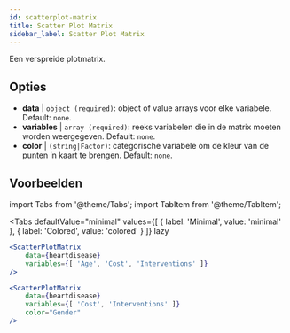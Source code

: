 ```yaml
---
id: scatterplot-matrix
title: Scatter Plot Matrix
sidebar_label: Scatter Plot Matrix
---
```


Een verspreide plotmatrix.

## Opties

* __data__ | `object (required)`: object of value arrays voor elke variabele. Default: `none`.
* __variables__ | `array (required)`: reeks variabelen die in de matrix moeten worden weergegeven. Default: `none`.
* __color__ | `(string|Factor)`: categorische variabele om de kleur van de punten in kaart te brengen. Default: `none`.


## Voorbeelden

import Tabs from '@theme/Tabs';
import TabItem from '@theme/TabItem';

<Tabs
    defaultValue="minimal"
    values={[
        { label: 'Minimal', value: 'minimal' },
        { label: 'Colored', value: 'colored' }
    ]}
    lazy
>

<TabItem value="minimal">

```jsx live
<ScatterPlotMatrix
    data={heartdisease} 
    variables={[ 'Age', 'Cost', 'Interventions' ]}
/>
```

</TabItem>

<TabItem value="colored">

```jsx live
<ScatterPlotMatrix
    data={heartdisease} 
    variables={[ 'Cost', 'Interventions' ]}
    color="Gender"
/>
```

</TabItem>

</Tabs>
